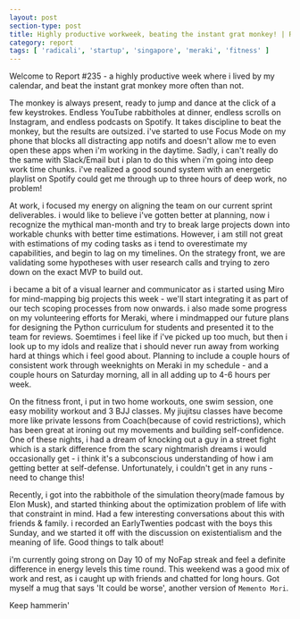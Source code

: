 ```yaml
---
layout: post
section-type: post
title: Highly productive workweek, beating the instant grat monkey! | Report #235
category: report
tags: [ 'radicali', 'startup', 'singapore', 'meraki', 'fitness' ]
---
```


Welcome to Report #235 - a highly productive week where i lived by my calendar, and beat the instant grat monkey more often than not.

The monkey is always present, ready to jump and dance at the click of a few keystrokes. Endless YouTube rabbitholes at dinner, endless scrolls on Instagram, and endless podcasts on Spotify. It takes discipline to beat the monkey, but the results are outsized. i've started to use Focus Mode on my phone that blocks all distracting app notifs and doesn't allow me to even open these apps when i'm working in the daytime. Sadly, i can't really do the same with Slack/Email but i plan to do this when i'm going into deep work time chunks. i've realized a good sound system with an energetic playlist on Spotify could get me through up to three hours of deep work, no problem!

At work, i focused my energy on aligning the team on our current sprint deliverables. i would like to believe i've gotten better at planning, now i recognize the mythical man-month and try to break large projects down into workable chunks with better time estimations. However, i am still not great with estimations of my coding tasks as i tend to overestimate my capabilities, and begin to lag on my timelines. On the strategy front, we are validating some hypotheses with user research calls and trying to zero down on the exact MVP to build out.

i became a bit of a visual learner and communicator as i started using Miro for mind-mapping big projects this week - we'll start integrating it as part of our tech scoping processes from now onwards. i also made some progress on my volunteering efforts for Meraki, where i mindmapped our future plans for designing the Python curriculum for students and presented it to the team for reviews. Soemtimes i feel like if i've picked up too much, but then i look up to my idols and realize that i should never run away from working hard at things which i feel good about. Planning to include a couple hours of consistent work through weeknights on Meraki in my schedule - and a couple hours on Saturday morning, all in all adding up to 4-6 hours per week. 

On the fitness front, i put in two home workouts, one swim session, one easy mobility workout and 3 BJJ classes. My jiujitsu classes have become more like private lessons from Coach(because of covid restrictions), which has been great at ironing out my movements and building self-confidence. One of these nights, i had a dream of knocking out a guy in a street fight which is a stark difference from the scary nightmarish dreams i would occasionally get - i think it's a subconscious understanding of how i am getting better at self-defense. Unfortunately, i couldn't get in any runs - need to change this!

Recently, i got into the rabbithole of the simulation theory(made famous by Elon Musk), and started thinking about the optimization problem of life with that constraint in mind. Had a few interesting conversations about this with friends & family. i recorded an EarlyTwenties podcast with the boys this Sunday, and we started it off with the discussion on existentialism and the meaning of life. Good things to talk about!

i'm currently going strong on Day 10 of my NoFap streak and feel a definite difference in energy levels this time round. This weekend was a good mix of work and rest, as i caught up with friends and chatted for long hours. Got myself a mug that says 'It could be worse', another version of `Memento Mori`.

Keep hammerin'